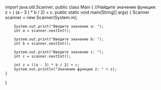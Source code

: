 import java.util.Scanner;
public class Main {
//Найдите значение функции: z = ( (a – 3 ) * b / 2) + c.
    public static void main(String[] args) {
        Scanner scanner = new Scanner(System.in);

        System.out.print("Введите значение a: ");
        int a = scanner.nextInt();

        System.out.print("Введите значение b: ");
        int b = scanner.nextInt();

        System.out.print("Введите значение c: ");
        int c = scanner.nextInt();

        int z = ((a - 3) * b / 2) + c;
        System.out.println("Значение функции z: " + z);
    }
}
